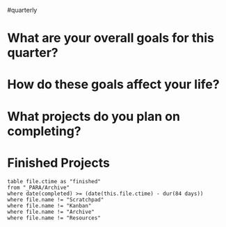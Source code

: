 #quarterly

# What are your overall goals for this quarter?

# How do these goals affect your life?

# What projects do you plan on completing?


# Finished Projects

```dataview
table file.ctime as "finished"
from "_PARA/Archive"
where date(completed) >= (date(this.file.ctime) - dur(84 days))
where file.name != "Scratchpad"
where file.name != "Kanban"
where file.name != "Archive"
where file.name != "Resources"
```





